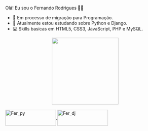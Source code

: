 Olá! Eu sou o Fernando Rodrigues 👋😁

- 🔀 Em processo de migração para Programação.
- 🐍 Atualmente estou estudando sobre Python e Django.
- 💻 Skills basicas em HTML5, CSS3, JavaScript, PHP e MySQL.

<div align="center">
  <a href="https://github.com/rodriguesFern">
  <img height="210em" src="https://github-readme-stats.vercel.app/api?username=rodriguesFern&show_icons=true&theme=dark&include_all_commits=true&count_private=true"/>
</div>
  
<div style="display: inline_block"><br>
  <img align="center" alt="Fer_py" height="50" width="160" 
       src="https://img.shields.io/badge/Python-14354C?style=for-the-badge&logo=python&logoColor=white">
  <img align="center" alt="Fer_dj" height="50" width="160" 
       src="https://img.shields.io/badge/Django-092E20?style=for-the-badge&logo=django&logoColor=white">
</div>
  
